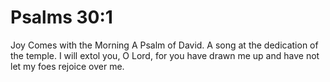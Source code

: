 # Psalms 30:1

Joy Comes with the Morning A Psalm of David. A song at the dedication of the temple. I will extol you, O Lord, for you have drawn me up and have not let my foes rejoice over me.
